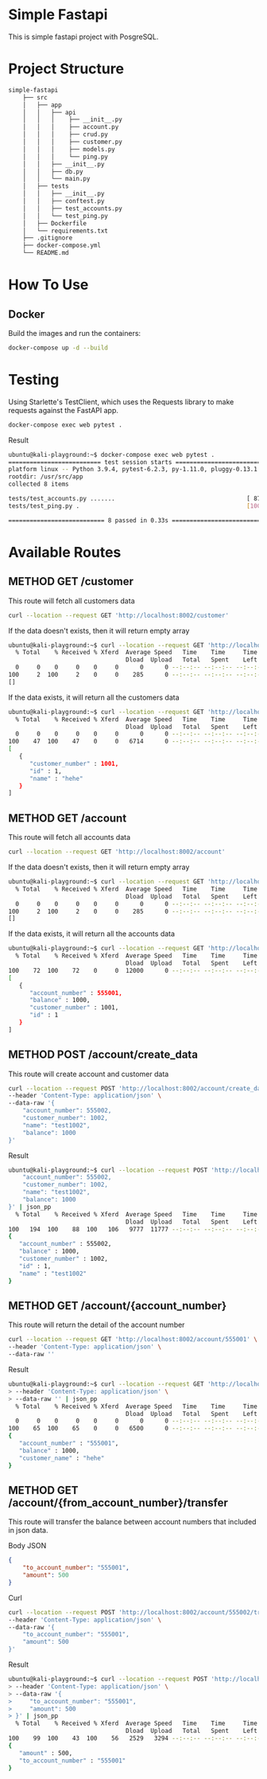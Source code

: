 # Simple Fastapi
This is simple fastapi project with PosgreSQL.

# Project Structure
```sh
simple-fastapi
    ├── src
    │   ├── app
    │   │   ├── api
    │   │   │    ├── __init__.py
    │   │   │    ├── account.py
    │   │   │    ├── crud.py
    │   │   │    ├── customer.py
    │   │   │    ├── models.py
    │   │   │    └── ping.py
    │   │   ├── __init__.py
    │   │   ├── db.py
    │   │   └── main.py
    │   ├── tests
    │   │   ├── __init__.py
    │   │   ├── conftest.py
    │   │   ├── test_accounts.py
    │   │   └── test_ping.py
    │   ├── Dockerfile
    │   └── requirements.txt
    ├── .gitignore
    ├── docker-compose.yml
    └── README.md
```

# How To Use

## Docker

Build the images and run the containers:

```sh
docker-compose up -d --build
```

# Testing
Using Starlette's TestClient, which uses the Requests library to make requests against the FastAPI app.
```sh
docker-compose exec web pytest .
```

Result
```sh
ubuntu@kali-playground:~$ docker-compose exec web pytest .
========================== test session starts ===========================
platform linux -- Python 3.9.4, pytest-6.2.3, py-1.11.0, pluggy-0.13.1
rootdir: /usr/src/app
collected 8 items

tests/test_accounts.py .......                                     [ 87%]
tests/test_ping.py .                                               [100%]

=========================== 8 passed in 0.33s ============================
```

# Available Routes

## METHOD GET /customer
This route will fetch all customers data
```sh
curl --location --request GET 'http://localhost:8002/customer'
```

If the data doesn't exists, then it will return empty array
```sh
ubuntu@kali-playground:~$ curl --location --request GET 'http://localhost:8002/customer' | json_pp
  % Total    % Received % Xferd  Average Speed   Time    Time     Time  Current
                                 Dload  Upload   Total   Spent    Left  Speed
  0     0    0     0    0     0      0      0 --:--:-- --:--:-- --:--:--     0
100     2  100     2    0     0    285      0 --:--:-- --:--:-- --:--:--   285
[]
```

If the data exists, it will return all the customers data
```sh
ubuntu@kali-playground:~$ curl --location --request GET 'http://localhost:8002/customer' | json_pp
  % Total    % Received % Xferd  Average Speed   Time    Time     Time  Current
                                 Dload  Upload   Total   Spent    Left  Speed
  0     0    0     0    0     0      0      0 --:--:-- --:--:-- --:--:--     0
100    47  100    47    0     0   6714      0 --:--:-- --:--:-- --:--:--  6714
[
   {
      "customer_number" : 1001,
      "id" : 1,
      "name" : "hehe"
   }
]
```

## METHOD GET /account
This route will fetch all accounts data
```sh
curl --location --request GET 'http://localhost:8002/account'
```

If the data doesn't exists, then it will return empty array
```sh
ubuntu@kali-playground:~$ curl --location --request GET 'http://localhost:8002/account' | json_pp
  % Total    % Received % Xferd  Average Speed   Time    Time     Time  Current
                                 Dload  Upload   Total   Spent    Left  Speed
  0     0    0     0    0     0      0      0 --:--:-- --:--:-- --:--:--     0
100     2  100     2    0     0    285      0 --:--:-- --:--:-- --:--:--   285
[]
```

If the data exists, it will return all the accounts data
```sh
ubuntu@kali-playground:~$ curl --location --request GET 'http://localhost:8002/account' | json_pp
  % Total    % Received % Xferd  Average Speed   Time    Time     Time  Current
                                 Dload  Upload   Total   Spent    Left  Speed
100    72  100    72    0     0  12000      0 --:--:-- --:--:-- --:--:-- 14400
[
   {
      "account_number" : 555001,
      "balance" : 1000,
      "customer_number" : 1001,
      "id" : 1
   }
]
```

## METHOD POST /account/create_data
This route will create account and customer data
```sh
curl --location --request POST 'http://localhost:8002/account/create_data' \
--header 'Content-Type: application/json' \
--data-raw '{
    "account_number": 555002,
    "customer_number": 1002,
    "name": "test1002",
    "balance": 1000
}'
```

Result
```sh
ubuntu@kali-playground:~$ curl --location --request POST 'http://localhost:8002/account/create_data' --header 'Content-Type: application/json' --data-raw '{
    "account_number": 555002,
    "customer_number": 1002,
    "name": "test1002",
    "balance": 1000
}' | json_pp
  % Total    % Received % Xferd  Average Speed   Time    Time     Time  Current
                                 Dload  Upload   Total   Spent    Left  Speed
100   194  100    88  100   106   9777  11777 --:--:-- --:--:-- --:--:-- 21555
{
   "account_number" : 555002,
   "balance" : 1000,
   "customer_number" : 1002,
   "id" : 1,
   "name" : "test1002"
}
```

## METHOD GET /account/{account_number}
This route will return the detail of the account number
```sh
curl --location --request GET 'http://localhost:8002/account/555001' \
--header 'Content-Type: application/json' \
--data-raw ''
```

Result
```sh
ubuntu@kali-playground:~$ curl --location --request GET 'http://localhost:8002/account/555001' \
> --header 'Content-Type: application/json' \
> --data-raw '' | json_pp
  % Total    % Received % Xferd  Average Speed   Time    Time     Time  Current
                                 Dload  Upload   Total   Spent    Left  Speed
  0     0    0     0    0     0      0      0 --:--:-- --:--:-- --:--:--     0
100    65  100    65    0     0   6500      0 --:--:-- --:--:-- --:--:--  6500
{
   "account_number" : "555001",
   "balance" : 1000,
   "customer_name" : "hehe"
}
```

## METHOD GET /account/{from_account_number}/transfer
This route will transfer the balance between account numbers that included in json data.

Body JSON
```json
{
    "to_account_number": "555001",
    "amount": 500
}
```
Curl 
```sh
curl --location --request POST 'http://localhost:8002/account/555002/transfer' \
--header 'Content-Type: application/json' \
--data-raw '{
    "to_account_number": "555001",
    "amount": 500
}'
```

Result
```sh
ubuntu@kali-playground:~$ curl --location --request POST 'http://localhost:8002/account/555002/transfer' \
> --header 'Content-Type: application/json' \
> --data-raw '{
>     "to_account_number": "555001",
>     "amount": 500
> }' | json_pp
  % Total    % Received % Xferd  Average Speed   Time    Time     Time  Current
                                 Dload  Upload   Total   Spent    Left  Speed
100    99  100    43  100    56   2529   3294 --:--:-- --:--:-- --:--:--  6187
{
   "amount" : 500,
   "to_account_number" : "555001"
}
```